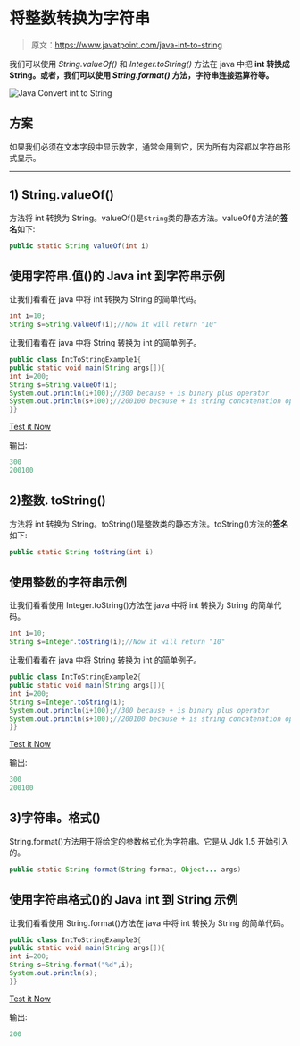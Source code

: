 # 将整数转换为字符串

> 原文：<https://www.javatpoint.com/java-int-to-string>

我们可以使用 *String.valueOf()* 和 *Integer.toString()* 方法在 java 中把 **int 转换成 String。或者，我们可以使用 *String.format()* 方法，字符串连接运算符等。**

![Java Convert int to String](../img/a2144a228e126193a6850b4c23ef3ae9.png)

## 方案

如果我们必须在文本字段中显示数字，通常会用到它，因为所有内容都以字符串形式显示。

* * *

## 1) String.valueOf()

方法将 int 转换为 String。valueOf()是`String`类的静态方法。valueOf()方法的**签名**如下:

```java
public static String valueOf(int i)

```

## 使用字符串.值()的 Java int 到字符串示例

让我们看看在 java 中将 int 转换为 String 的简单代码。

```java
int i=10;
String s=String.valueOf(i);//Now it will return "10"

```

让我们看看在 java 中将 String 转换为 int 的简单例子。

```java
public class IntToStringExample1{
public static void main(String args[]){
int i=200;
String s=String.valueOf(i);
System.out.println(i+100);//300 because + is binary plus operator
System.out.println(s+100);//200100 because + is string concatenation operator
}}

```

[Test it Now](https://www.javatpoint.com/opr/test.jsp?filename=IntToStringExample1)

输出:

```java
300
200100

```

## 2)整数. toString()

方法将 int 转换为 String。toString()是整数类的静态方法。toString()方法的**签名**如下:

```java
public static String toString(int i)

```

## 使用整数的字符串示例

让我们看看使用 Integer.toString()方法在 java 中将 int 转换为 String 的简单代码。

```java
int i=10;
String s=Integer.toString(i);//Now it will return "10"

```

让我们看看在 java 中将 String 转换为 int 的简单例子。

```java
public class IntToStringExample2{
public static void main(String args[]){
int i=200;
String s=Integer.toString(i);
System.out.println(i+100);//300 because + is binary plus operator
System.out.println(s+100);//200100 because + is string concatenation operator
}}

```

[Test it Now](https://www.javatpoint.com/opr/test.jsp?filename=IntToStringExample2)

输出:

```java
300
200100

```

## 3)字符串。格式()

String.format()方法用于将给定的参数格式化为字符串。它是从 Jdk 1.5 开始引入的。

```java
public static String format(String format, Object... args)

```

## 使用字符串格式()的 Java int 到 String 示例

让我们看看使用 String.format()方法在 java 中将 int 转换为 String 的简单代码。

```java
public class IntToStringExample3{
public static void main(String args[]){
int i=200;
String s=String.format("%d",i);
System.out.println(s);
}}

```

[Test it Now](https://www.javatpoint.com/opr/test.jsp?filename=IntToStringExample3)

输出:

```java
200

```